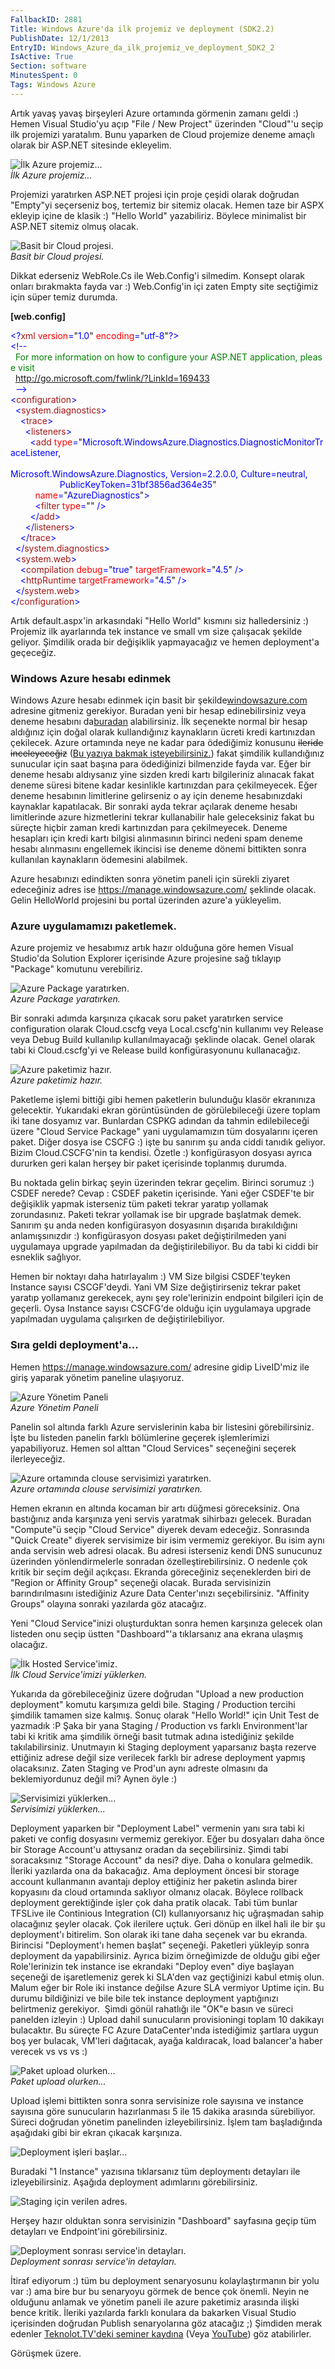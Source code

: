 ```yaml
---
FallbackID: 2881
Title: Windows Azure'da ilk projemiz ve deployment (SDK2.2)
PublishDate: 12/1/2013
EntryID: Windows_Azure_da_ilk_projemiz_ve_deployment_SDK2_2
IsActive: True
Section: software
MinutesSpent: 0
Tags: Windows Azure
---
```

Artık yavaş yavaş birşeyleri Azure ortamında görmenin zamanı geldi :)
Hemen Visual Studio'yu açıp "File / New Project" üzerinden "Cloud"'u
seçip ilk projemizi yaratalım. Bunu yaparken de Cloud projemize deneme
amaçlı olarak bir ASP.NET sitesinde ekleyelim.

![İlk Azure
projemiz...](http://cdn.daron.yondem.com/assets/2881/ilk.gif)\
*İlk Azure projemiz...*

Projemizi yaratırken ASP.NET projesi için proje çeşidi olarak doğrudan
"Empty"yi seçerseniz boş, tertemiz bir sitemiz olacak. Hemen taze bir
ASPX ekleyip içine de klasik :) "Hello World" yazabiliriz. Böylece
minimalist bir ASP.NET sitemiz olmuş olacak.

![Basit bir Cloud
projesi.](http://cdn.daron.yondem.com/assets/2881/ilk2.gif)\
*Basit bir Cloud projesi.*

Dikkat ederseniz WebRole.Cs ile Web.Config'i silmedim. Konsept olarak
onları bırakmakta fayda var :) Web.Config'in içi zaten Empty site
seçtiğimiz için süper temiz durumda.

**[web.config]**

<span style="color:blue;">\<?</span><span
style="color:#a31515;">xml</span><span style="color:blue;"> </span><span
style="color:red;">version</span><span
style="color:blue;">=</span>"<span style="color:blue;">1.0</span>"<span
style="color:blue;"> </span><span
style="color:red;">encoding</span><span
style="color:blue;">=</span>"<span
style="color:blue;">utf-8</span>"<span style="color:blue;">?\></span>\
<span style="color:blue;">\<!--</span>\
<span
style="color:green;">  For more information on how to configure your ASP.NET application, please visit</span>\
<span
style="color:green;">  http://go.microsoft.com/fwlink/?LinkId=169433</span>\
<span style="color:green;">  </span><span
style="color:blue;">--\></span>\
<span style="color:blue;">\<</span><span
style="color:#a31515;">configuration</span><span
style="color:blue;">\></span>\
<span style="color:blue;">  \<</span><span
style="color:#a31515;">system.diagnostics</span><span
style="color:blue;">\></span>\
<span style="color:blue;">    \<</span><span
style="color:#a31515;">trace</span><span style="color:blue;">\></span>\
<span style="color:blue;">      \<</span><span
style="color:#a31515;">listeners</span><span
style="color:blue;">\></span>\
<span style="color:blue;">        \<</span><span
style="color:#a31515;">add</span><span style="color:blue;"> </span><span
style="color:red;">type</span><span style="color:blue;">=</span>"<span
style="color:blue;">Microsoft.WindowsAzure.Diagnostics.DiagnosticMonitorTraceListener, \
                   
Microsoft.WindowsAzure.Diagnostics, Version=2.2.0.0, Culture=neutral, \
                    PublicKeyToken=31bf3856ad364e35</span>"\
<span style="color:blue;">          </span><span
style="color:red;">name</span><span style="color:blue;">=</span>"<span
style="color:blue;">AzureDiagnostics</span>"<span
style="color:blue;">\></span>\
<span style="color:blue;">          \<</span><span
style="color:#a31515;">filter</span><span
style="color:blue;"> </span><span style="color:red;">type</span><span
style="color:blue;">=</span>""<span style="color:blue;"> /\></span>\
<span style="color:blue;">        \</</span><span
style="color:#a31515;">add</span><span style="color:blue;">\></span>\
<span style="color:blue;">      \</</span><span
style="color:#a31515;">listeners</span><span
style="color:blue;">\></span>\
<span style="color:blue;">    \</</span><span
style="color:#a31515;">trace</span><span style="color:blue;">\></span>\
<span style="color:blue;">  \</</span><span
style="color:#a31515;">system.diagnostics</span><span
style="color:blue;">\></span>\
<span style="color:blue;">  \<</span><span
style="color:#a31515;">system.web</span><span
style="color:blue;">\></span>\
<span style="color:blue;">    \<</span><span
style="color:#a31515;">compilation</span><span
style="color:blue;"> </span><span style="color:red;">debug</span><span
style="color:blue;">=</span>"<span style="color:blue;">true</span>"<span
style="color:blue;"> </span><span
style="color:red;">targetFramework</span><span
style="color:blue;">=</span>"<span style="color:blue;">4.5</span>"<span
style="color:blue;"> /\></span>\
<span style="color:blue;">    \<</span><span
style="color:#a31515;">httpRuntime</span><span
style="color:blue;"> </span><span
style="color:red;">targetFramework</span><span
style="color:blue;">=</span>"<span style="color:blue;">4.5</span>"<span
style="color:blue;"> /\></span>\
<span style="color:blue;">  \</</span><span
style="color:#a31515;">system.web</span><span
style="color:blue;">\></span>\
<span style="color:blue;">\</</span><span
style="color:#a31515;">configuration</span><span
style="color:blue;">\></span>

Artık default.aspx'in arkasındaki "Hello World" kısmını siz
halledersiniz :) Projemiz ilk ayarlarında tek instance ve small vm size
çalışacak şekilde geliyor. Şimdilik orada bir değişiklik yapmayacağız ve
hemen deployment'a geçeceğiz.

### Windows Azure hesabı edinmek

Windows Azure hesabı edinmek için basit bir
şekilde[windowsazure.com](http://www.windowsazure.com) adresine gitmeniz
gerekiyor. Buradan yeni bir hesap edinebilirsiniz veya deneme hesabını
da[buradan](http://www.windowsazure.com/tr-tr/pricing/free-trial/)
alabilirsiniz. İlk seçenekte normal bir hesap aldığınız için doğal
olarak kullandığınız kaynakların ücreti kredi kartınızdan çekilecek.
Azure ortamında neye ne kadar para ödediğimiz konusunu <span
style="text-decoration: line-through;">ileride inceleyeceğiz</span> ([Bu
yazıya bakmak
isteyebilirsiniz.](http://daron.yondem.com/tr/post/blogumu_azure_a_tasidiktan_sonraki_maliyetler))
fakat şimdilik kullandığınız sunucular için saat başına para ödediğinizi
bilmenzide fayda var. Eğer bir deneme hesabı aldıysanız yine sizden
kredi kartı bilgileriniz alınacak fakat deneme süresi bitene kadar
kesinlikle kartınızdan para çekilmeyecek. Eğer deneme hesabının
limitlerine gelirseniz o ay için deneme hesabınızdaki kaynaklar
kapatılacak. Bir sonraki ayda tekrar açılarak deneme hesabı limitlerinde
azure hizmetlerini tekrar kullanabilir hale geleceksiniz fakat bu
süreçte hiçbir zaman kredi kartınızdan para çekilmeyecek. Deneme
hesapları için kredi kartı bilgisi alınmasının birinci nedeni spam
deneme hesabı alınmasını engellemek ikincisi ise deneme dönemi bittikten
sonra kullanılan kaynakların ödemesini alabilmek.

Azure hesabınızı edindikten sonra yönetim paneli için sürekli ziyaret
edeceğiniz adres ise <https://manage.windowsazure.com/> şeklinde olacak.
Gelin HelloWorld projesini bu portal üzerinden azure'a yükleyelim.

### Azure uygulamamızı paketlemek.

Azure projemiz ve hesabımız artık hazır olduğuna göre hemen Visual
Studio'da Solution Explorer içerisinde Azure projesine sağ tıklayıp
"Package" komutunu verebiliriz.

![Azure Package
yaratırken.](http://cdn.daron.yondem.com/assets/2881/ilk3.gif)\
*Azure Package yaratırken.*

Bir sonraki adımda karşınıza çıkacak soru paket yaratırken service
configuration olarak Cloud.cscfg veya Local.cscfg'nin kullanımı vey
Release veya Debug Build kullanılıp kullanılmayacağı şeklinde olacak.
Genel olarak tabi ki Cloud.cscfg'yi ve Release build konfigürasyonunu
kullanacağız.

![Azure paketimiz
hazır.](http://cdn.daron.yondem.com/assets/2881/ilk4.gif)\
*Azure paketimiz hazır.*

Paketleme işlemi bittiği gibi hemen paketlerin bulunduğu klasör
ekranınıza gelecektir. Yukarıdaki ekran görüntüsünden de görülebileceği
üzere toplam iki tane dosyamız var. Bunlardan CSPKG adından da tahmin
edilebileceği üzere "Cloud Service Package" yani uygulamamızın tüm
dosyalarını içeren paket. Diğer dosya ise CSCFG :) işte bu sanırım şu
anda ciddi tanıdık geliyor. Bizim Cloud.CSCFG'nin ta kendisi. Özetle :)
konfigürasyon dosyası ayrıca dururken geri kalan herşey bir paket
içerisinde toplanmış durumda.

Bu noktada gelin birkaç şeyin üzerinden tekrar geçelim. Birinci sorumuz
:) CSDEF nerede? Cevap : CSDEF paketin içerisinde. Yani eğer CSDEF'te
bir değişiklik yapmak isterseniz tüm paketi tekrar yaratıp yollamak
zorundasınız. Paketi tekrar yollamak ise bir upgrade başlatmak demek.
Sanırım şu anda neden konfigürasyon dosyasının dışarıda bırakıldığını
anlamışsınızdır :) konfigürasyon dosyası paket değiştirilmeden yani
uygulamaya upgrade yapılmadan da değiştirilebiliyor. Bu da tabi ki ciddi
bir esneklik sağlıyor.

Hemen bir noktayı daha hatırlayalım :) VM Size bilgisi CSDEF'teyken
Instance sayısı CSCGF'deydi. Yani VM Size değiştirirseniz tekrar paket
yaratıp yollamanız gerekecek, aynı şey role'lerinizin endpoint bilgileri
için de geçerli. Oysa Instance sayısı CSCFG'de olduğu için uygulamaya
upgrade yapılmadan uygulama çalışırken de değiştirilebiliyor.

### Sıra geldi deployment'a...

Hemen <https://manage.windowsazure.com/> adresine gidip LiveID'miz ile
giriş yaparak yönetim paneline ulaşıyoruz.

![Azure Yönetim
Paneli](http://cdn.daron.yondem.com/assets/2881/ilk5.gif)\
*Azure Yönetim Paneli*

Panelin sol altında farklı Azure servislerinin kaba bir listesini
görebilirsiniz. İşte bu listeden panelin farklı bölümlerine geçerek
işlemlerimizi yapabiliyoruz. Hemen sol alttan "Cloud Services"
seçeneğini seçerek ilerleyeceğiz.

![Azure ortamında clouse servisimizi
yaratırken.](http://cdn.daron.yondem.com/assets/2881/ilk6.gif)\
*Azure ortamında clouse servisimizi yaratırken.*

Hemen ekranın en altında kocaman bir artı düğmesi göreceksiniz. Ona
bastığınız anda karşınıza yeni servis yaratmak sihirbazı gelecek.
Buradan "Compute"ü seçip "Cloud Service" diyerek devam edeceğiz.
Sonrasında "Quick Create" diyerek servisimize bir isim vermemiz
gerekiyor. Bu isim aynı anda servisin web adresi olacak. Bu adresi
isterseniz kendi DNS sunucunuz üzerinden yönlendirmelerle sonradan
özelleştirebilirsiniz. O nedenle çok kritik bir seçim değil açıkçası.
Ekranda göreceğiniz seçeneklerden biri de "Region or Affinity Group"
seçeneği olacak. Burada servisinizin barındırılmasını istediğiniz Azure
Data Center'ınızı seçebilirsiniz. "Affinity Groups" olayına sonraki
yazılarda göz atacağız.

Yeni "Cloud Service"inizi oluşturduktan sonra hemen karşınıza gelecek
olan listeden onu seçip üstten "Dashboard"'a tıklarsanız ana ekrana
ulaşmış olacağız.

![İlk Hosted
Service'imiz.](http://cdn.daron.yondem.com/assets/2881/ilk7.gif)\
*İlk Cloud Service'imizi yüklerken.*

Yukarıda da görebileceğiniz üzere doğrudan "Upload a new production
deployment" komutu karşımıza geldi bile. Staging / Production tercihi
şimdilik tamamen size kalmış. Sonuç olarak "Hello World!" için Unit Test
de yazmadık :P Şaka bir yana Staging / Production vs farklı
Environment'lar tabi ki kritik ama şimdilik örneği basit tutmak adına
istediğiniz şekilde takılabilirsiniz. Unutmayın ki Staging deployment
yaparsanız başta rezerve ettiğiniz adrese değil size verilecek farklı
bir adrese deployment yapmış olacaksınız. Zaten Staging ve Prod'un aynı
adreste olmasını da beklemiyordunuz değil mi? Aynen öyle :)

![Servisimizi
yüklerken...](http://cdn.daron.yondem.com/assets/2881/ilk8.gif)\
*Servisimizi yüklerken...*

Deployment yaparken bir "Deployment Label" vermenin yanı sıra tabi ki
paketi ve config dosyasını vermemiz gerekiyor. Eğer bu dosyaları daha
önce bir Storage Account'u attıysanız oradan da seçebilirsiniz. Şimdi
tabi soracaksınız "Storage Account" da nesi? diye. Daha o konulara
gelmedik. İleriki yazılarda ona da bakacağız. Ama deployment öncesi bir
storage account kullanmanın avantajı deploy ettiğiniz her paketin
aslında birer kopyasını da cloud ortamında saklıyor olmanız olacak.
Böylece rollback deployment gerektiğinde işler çok daha pratik olacak.
Tabi tüm bunlar TFSLive ile Continious Integration (CI) kullanıyorsanız
hiç uğraşmadan sahip olacağınız şeyler olacak. Çok ilerilere uçtuk. Geri
dönüp en ilkel hali ile bir şu deployment'ı bitirelim. Son olarak iki
tane daha seçenek var bu ekranda. Birincisi "Deployment'ı hemen başlat"
seçeneği. Paketleri yükleyip sonra deployment da yapabilirsiniz. Ayrıca
bizim örneğimizde de olduğu gibi eğer Role'lerinizin tek instance ise
ekrandaki "Deploy even" diye başlayan seçeneği de işaretlemeniz gerek ki
SLA'den vaz geçtiğinizi kabul etmiş olun. Malum eğer bir Role iki
instance değilse Azure SLA vermiyor Uptime için. Bu durumu bildiğinizi
ve bile bile tek instance deployment yaptığınızı belirtmeniz gerekiyor. 
Şimdi gönül rahatlığı ile "OK"e basın ve süreci panelden izleyin :)
Upload dahil sunucuların provisioningi toplam 10 dakikayı bulacaktır. Bu
süreçte FC Azure DataCenter'ında istediğimiz şartlara uygun boş yer
bulacak, VM'leri dağıtacak, ayağa kaldıracak, load balancer'a haber
verecek vs vs vs :)

![Paket upload
olurken...](http://cdn.daron.yondem.com/assets/2881/ilk9.gif)\
*Paket upload olurken...*

Upload işlemi bittikten sonra sonra servisinize role sayısına ve
instance sayısına göre sunucuların hazırlanması 5 ile 15 dakika arasında
sürebiliyor. Süreci doğrudan yönetim panelinden izleyebilirsiniz. İşlem
tam başladığında aşağıdaki gibi bir ekran çıkacak karşınıza.

![Deployment işleri
başlar...](http://cdn.daron.yondem.com/assets/2881/ilk10.gif)

Buradaki "1 Instance" yazısına tıklarsanız tüm deploymentı detayları ile
izleyebilirsiniz. Aşağıda deployment adımlarını görebilirsiniz.

![Staging için verilen
adres.](http://cdn.daron.yondem.com/assets/2881/ilk11.gif)

Herşey hazır olduktan sonra servisinizin "Dashboard" sayfasına geçip tüm
detayları ve Endpoint'ini görebilirsiniz.

![Deployment sonrası service'in
detayları.](http://cdn.daron.yondem.com/assets/2881/ilk12.gif)\
*Deployment sonrası service'in detayları.*

İtiraf ediyorum :) tüm bu deployment senaryosunu kolaylaştırmanın bir
yolu var :) ama bire bur bu senaryoyu görmek de bence çok önemli. Neyin
ne olduğunu anlamak ve yönetim paneli ile azure paketimiz arasında
ilişki bence kritik. İleriki yazılarda farklı konulara da bakarken
Visual Studio içerisinden doğrudan Publish senaryolarına göz atacağız ;)
Şimdiden merak edenler [Teknolot.TV'deki seminer
kaydına](http://www.teknolot.tv/visual-studio-2013-ile-beraber-gelen-azure-ve-xaml-yenilikleri/)
(Veya
[YouTube](http://www.youtube.com/watch?feature=player_embedded&v=G0aqWKZz7bY))
göz atabilirler.

Görüşmek üzere.


